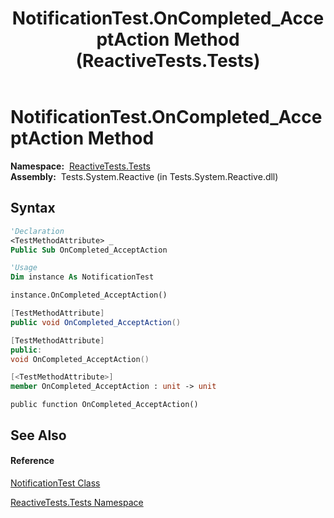 ﻿---
title: NotificationTest.OnCompleted_AcceptAction Method  (ReactiveTests.Tests)
TOCTitle: OnCompleted_AcceptAction Method
ms:assetid: M:ReactiveTests.Tests.NotificationTest.OnCompleted_AcceptAction
ms:mtpsurl: https://msdn.microsoft.com/en-us/library/reactivetests.tests.notificationtest.oncompleted_acceptaction(v=VS.103)
ms:contentKeyID: 36620659
ms.date: 06/28/2011
mtps_version: v=VS.103
f1_keywords:
- ReactiveTests.Tests.NotificationTest.OnCompleted_AcceptAction
dev_langs:
- CSharp
- JScript
- VB
- FSharp
- c++
---

# NotificationTest.OnCompleted\_AcceptAction Method

**Namespace:**  [ReactiveTests.Tests](hh289046\(v=vs.103\).md)  
**Assembly:**  Tests.System.Reactive (in Tests.System.Reactive.dll)

## Syntax

``` vb
'Declaration
<TestMethodAttribute> _
Public Sub OnCompleted_AcceptAction
```

``` vb
'Usage
Dim instance As NotificationTest

instance.OnCompleted_AcceptAction()
```

``` csharp
[TestMethodAttribute]
public void OnCompleted_AcceptAction()
```

``` c++
[TestMethodAttribute]
public:
void OnCompleted_AcceptAction()
```

``` fsharp
[<TestMethodAttribute>]
member OnCompleted_AcceptAction : unit -> unit 
```

``` jscript
public function OnCompleted_AcceptAction()
```

## See Also

#### Reference

[NotificationTest Class](hh314756\(v=vs.103\).md)

[ReactiveTests.Tests Namespace](hh289046\(v=vs.103\).md)

